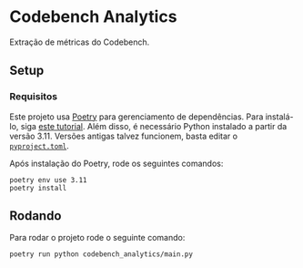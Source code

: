 # Codebench Analytics

Extração de métricas do Codebench.

## Setup

### Requisitos

Este projeto usa [Poetry](https://python-poetry.org/) para gerenciamento de dependências. Para instalá-lo, siga [este tutorial](https://python-poetry.org/docs/#installation). Além disso, é necessário Python instalado a partir da versão 3.11. Versões antigas talvez funcionem, basta editar o [`pyproject.toml`](pyproject.toml).

Após instalação do Poetry, rode os seguintes comandos:

```shell
poetry env use 3.11
poetry install
```

## Rodando

Para rodar o projeto rode o seguinte comando:

```shell
poetry run python codebench_analytics/main.py
```